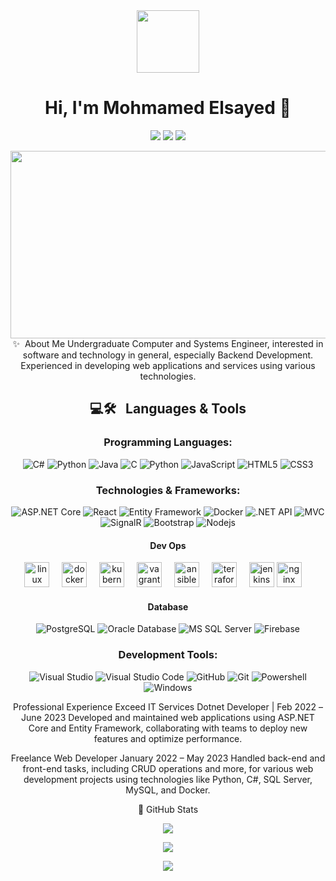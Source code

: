 <div id="header" align="center">
  <img src="https://media.giphy.com/media/M9gbBd9nbDrOTu1Mqx/giphy.gif" width="100"/>
<h1 align="center">Hi, I'm Mohmamed Elsayed 👋</h1>
<p align="center">
    <a href="https://www.linkedin.com/in/mohamed-elsayed-265328249"><img src="https://img.shields.io/badge/linkedin-%230177B5?style=flat&logo=linkedin&logoColor=white"/></a>
    <a href="https://www.facebook.com/mo.zonkol?mibextid=LQQJ4d"><img src="https://img.shields.io/badge/Facebook-%231877F2.svg?style=flat&logo=Facebook&logoColor=white"/></a>
    <a href="mo.zonkol@gmail.com"><img src="https://img.shields.io/badge/Gmail-D14836?style=flat&logo=gmail&logoColor=white"/></a>
  </p>
<div align="center">
  <img src="https://media.giphy.com/media/dWesBcTLavkZuG35MI/giphy.gif" width="600" height="300"/>
</div>    
✨  About Me
Undergraduate Computer and Systems Engineer, interested in software and technology in general, especially Backend Development. Experienced in developing web applications and services using various technologies.
  
## 💻🛠 &nbsp; Languages & Tools

### Programming Languages:
![C#](https://img.shields.io/badge/c%23-%23239120.svg?style=flat&logo=c-sharp&logoColor=white)
![Python](https://img.shields.io/badge/python-3670A0?style=flat&logo=python&logoColor=ffdd54)
![Java](http://img.shields.io/badge/-Java-5B4638?style=flat-square&logo=java&logoColor=ffffff)
![C](http://img.shields.io/badge/-C-A8B9CC?style=flat-square&logo=c&logoColor=ffffff)
![Python](http://img.shields.io/badge/-Python-3776AB?style=flat-square&logo=python&logoColor=ffffff)
![JavaScript](https://img.shields.io/badge/-JavaScript-%23F7DF1C?style=flat-square&logo=javascript&logoColor=000000&labelColor=%23F7DF1C&color=%23FFCE5A)
![HTML5](https://img.shields.io/badge/-HTML5-%23E44D27?style=flat-square&logo=html5&logoColor=ffffff)
![CSS3](https://img.shields.io/badge/-CSS3-%231572B6?style=flat-square&logo=css3)

### Technologies & Frameworks:
![ASP.NET Core](https://img.shields.io/badge/ASP.NET%20Core-5C2D91?style=flat&logo=dot-net&logoColor=white)
![React](https://img.shields.io/badge/-React-61DAFB?style=flat-square&logo=react&logoColor=ffffff)
![Entity Framework](https://img.shields.io/badge/Entity%20Framework-512BD4?style=flat&logo=dot-net&logoColor=white)
![Docker](https://img.shields.io/badge/Docker-2496ED?style=flat&logo=docker&logoColor=white)
![.NET API](https://img.shields.io/badge/.NET%20API-512BD4?style=flat&logo=dot-net&logoColor=white)
![MVC](https://img.shields.io/badge/MVC-512BD4?style=flat&logo=dot-net&logoColor=white)
![SignalR](https://img.shields.io/badge/SignalR-512BD4?style=flat&logo=dot-net&logoColor=white)
![Bootstrap](https://img.shields.io/badge/-Bootstrap-563D7C?style=flat-square&logo=Bootstrap)
![Nodejs](https://img.shields.io/badge/-Nodejs-339933?style=flat-square&logo=Node.js&logoColor=ffffff)

#### Dev Ops
 <img src="https://cdn.jsdelivr.net/gh/devicons/devicon/icons/linux/linux-original.svg" height="40" alt="linux logo"  />
  <img width="12" />
  <img src="https://cdn.jsdelivr.net/gh/devicons/devicon/icons/docker/docker-plain-wordmark.svg" height="40" alt="docker logo"  />
  <img width="12" />
  <img src="https://cdn.jsdelivr.net/gh/devicons/devicon/icons/kubernetes/kubernetes-plain.svg" height="40" alt="kubernetes logo"  />
  <img width="12" />
  <img src="https://cdn.jsdelivr.net/gh/devicons/devicon/icons/vagrant/vagrant-original.svg" height="40" alt="vagrant logo"  />
  <img width="12" />
  <img src="https://cdn.jsdelivr.net/gh/devicons/devicon/icons/ansible/ansible-original.svg" height="40" alt="ansible logo"  />
  <img width="12" />
  <img src="https://cdn.jsdelivr.net/gh/devicons/devicon/icons/terraform/terraform-original.svg" height="40" alt="terraform logo"  />
  <img width="12" />
  <img src="https://cdn.jsdelivr.net/gh/devicons/devicon/icons/jenkins/jenkins-line.svg" height="40" alt="jenkins logo"  />
  <img src="https://cdn.jsdelivr.net/gh/devicons/devicon/icons/nginx/nginx-original.svg" height="40" alt="nginx logo"  />
  <img width="12" />
  
#### Database
![PostgreSQL](https://img.shields.io/badge/-PostgreSQL-336791?style=flat-square&logo=postgresql)
![Oracle Database](http://img.shields.io/badge/-Oracle-DD0031?style=flat-square&logo=oracle)
![MS SQL Server](http://img.shields.io/badge/-MS%20SQL%20Server-CC2927?style=flat-square&logo=microsoft-sql-server&logoColor=ffffff)
![Firebase](https://img.shields.io/badge/-Firebase-FFCA28?style=flat-square&logo=firebase&logoColor=ffffff)

### Development Tools:
![Visual Studio](https://img.shields.io/badge/Visual%20Studio-5C2D91?style=flat&logo=visual-studio&logoColor=white)
![Visual Studio Code](https://img.shields.io/badge/Visual%20Studio%20Code-0078d7.svg?style=flat&logo=visual-studio-code&logoColor=white)
![GitHub](https://img.shields.io/badge/-GitHub-181717?style=flat-square&logo=github)
![Git](https://img.shields.io/badge/git-%23F05033.svg?style=flat&logo=git&logoColor=white)
![Powershell](http://img.shields.io/badge/-Powershell-5391FE?style=flat-square&logo=powershell&logoColor=ffffff)
![Windows](http://img.shields.io/badge/-Windows-0078D6?style=flat-square&logo=windows&logoColor=ffffff)

Professional Experience
Exceed IT Services
Dotnet Developer | Feb 2022 – June 2023
Developed and maintained web applications using ASP.NET Core and Entity Framework, collaborating with teams to deploy new features and optimize performance.

Freelance Web Developer
January 2022 – May 2023
Handled back-end and front-end tasks, including CRUD operations and more, for various web development projects using technologies like Python, C#, SQL Server, MySQL, and Docker.

🎯 GitHub Stats
<p align="center">
    <img src="https://github-readme-stats.vercel.app/api?username=Mohamedzonkol&show_icons=true&theme=dracula"/>
</p>
<p align="center">
    <img src="https://github-readme-streak-stats.herokuapp.com/?user=Mohamedzonkol&theme=dracula"/>
</p>
<p align="center">
    <img src="https://github-readme-stats.vercel.app/api/top-langs/?username=Mohamedzonkol&layout=compact&theme=dracula"/>
</p>

